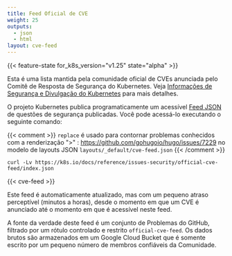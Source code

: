 ```yaml
---
title: Feed Oficial de CVE
weight: 25
outputs:
  - json
  - html 
layout: cve-feed
---
```


{{< feature-state for_k8s_version="v1.25" state="alpha" >}}

Esta é uma lista mantida pela comunidade oficial de CVEs anunciada pelo Comitê de Resposta de Segurança do Kubernetes. Veja [Informações de Segurança e Divulgação do Kubernetes](/docs/reference/issues-security/security/) para mais detalhes.

O projeto Kubernetes publica programaticamente um acessível [Feed JSON](/docs/reference/issues-security/official-cve-feed/index.json) de questões de segurança publicadas. Você pode acessá-lo executando o seguinte comando:

{{< comment >}}
`replace` é usado para contornar problemas conhecidos com a renderização ">"
: https://github.com/gohugoio/hugo/issues/7229 no modelo de layouts JSON
`layouts/_default/cve-feed.json`
{{< /comment >}}

```shell
curl -Lv https://k8s.io/docs/reference/issues-security/official-cve-feed/index.json
```

{{< cve-feed >}}

<!-- | CVE ID      | Issue Summary | CVE GitHub Issue URL |
| ----------- | ----------- | --------- |
| [CVE-2021-25741](https://www.cve.org/CVERecord?id=CVE-2021-25741)      | Symlink Exchange Can Allow Host Filesystem Access | [#104980](https://github.com/kubernetes/kubernetes/issues/104980) |
| [CVE-2020-8565](https://www.cve.org/CVERecord?id=CVE-2020-8565)      | Incomplete fix for CVE-2019-11250 allows for token leak in logs when logLevel >= 9 | [#95623](https://github.com/kubernetes/kubernetes/issues/95623) | -->

Este feed é automaticamente atualizado, mas com um pequeno atraso perceptível (minutos a horas),
desde o momento em que um CVE é anunciado até o momento em que é acessível neste feed.

A fonte da verdade deste feed é um conjunto de Problemas do GitHub, filtrado por um rótulo controlado e restrito `official-cve-feed`. Os dados brutos são armazenados em um Google Cloud Bucket que é somente escrito  por um pequeno número de membros confiáveis da Comunidade.